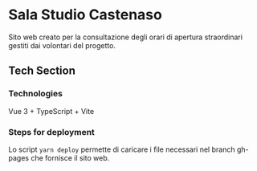 # Sala Studio Castenaso
Sito web creato per la consultazione degli orari di apertura straordinari gestiti dai volontari del progetto.

## Tech Section
### Technologies
Vue 3 + TypeScript + Vite

### Steps for deployment
Lo script ``` yarn deploy ``` permette di caricare i file necessari nel branch gh-pages che fornisce il sito web.
 


